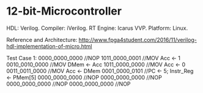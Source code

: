 # 12-bit-Microcontroller
HDL: Verilog. Compiler: iVerilog. RT Engine: Icarus VVP. Platform: Linux.

Reference and Architecture: 
http://www.fpga4student.com/2016/11/verilog-hdl-implementation-of-micro.html

Test Case 1:
0000_0000_0000 //NOP
1011_0000_0001 //MOV Acc <- 1
0010_0010_0000 //MOV DMem <- Acc
1011_0000_0000 //MOV Acc <- 0
0011_0011_0000 //MOV Acc <- DMem
0001_0000_0101 //PC <- 5; Instr_Reg <- PMem[5]
0000_0000_0000 //NOP
0000_0000_0000 //NOP
0000_0000_0000 //NOP
0000_0000_0000 //NOP
